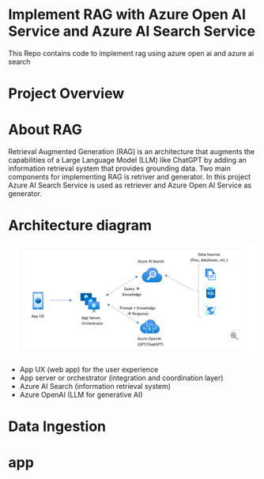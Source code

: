 # Implement RAG with Azure Open AI Service and Azure AI Search Service
This Repo contains code to implement rag using azure open ai and azure ai search

# Project Overview


# About RAG
Retrieval Augmented Generation (RAG) is an architecture that augments the capabilities of a Large Language Model (LLM) like ChatGPT by adding an information retrieval system that provides grounding data.
Two main components for implementing RAG is retriver and generator. In this project Azure AI Search Service is used as retriever and Azure Open AI Service as generator.

# Architecture diagram

![screenshot](image.png)

 * App UX (web app) for the user experience
 * App server or orchestrator (integration and coordination layer)
 * Azure AI Search (information retrieval system)
 * Azure OpenAI (LLM for generative AI)

# Data Ingestion



# app





